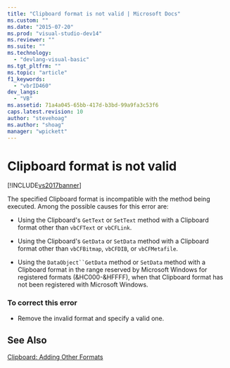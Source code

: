 ```yaml
---
title: "Clipboard format is not valid | Microsoft Docs"
ms.custom: ""
ms.date: "2015-07-20"
ms.prod: "visual-studio-dev14"
ms.reviewer: ""
ms.suite: ""
ms.technology: 
  - "devlang-visual-basic"
ms.tgt_pltfrm: ""
ms.topic: "article"
f1_keywords: 
  - "vbrID460"
dev_langs: 
  - "VB"
ms.assetid: 71a4a045-65bb-417d-b3bd-99a9fa3c53f6
caps.latest.revision: 10
author: "stevehoag"
ms.author: "shoag"
manager: "wpickett"
---
```

# Clipboard format is not valid
[!INCLUDE[vs2017banner](../../../visual-basic/includes/vs2017banner.md)]

The specified Clipboard format is incompatible with the method being executed. Among the possible causes for this error are:  
  
-   Using the Clipboard's `GetText` or `SetText` method with a Clipboard format other than `vbCFText` or `vbCFLink`.  
  
-   Using the Clipboard's `GetData` or `SetData` method with a Clipboard format other than `vbCFBitmap`, `vbCFDIB`, or `vbCFMetafile`.  
  
-   Using the `DataObject``GetData` method or `SetData` method with a Clipboard format in the range reserved by Microsoft Windows for registered formats (&HC000-&HFFFF), when that Clipboard format has not been registered with Microsoft Windows.  
  
### To correct this error  
  
-   Remove the invalid format and specify a valid one.  
  
## See Also  
 [Clipboard: Adding Other Formats](../Topic/Clipboard:%20Adding%20Other%20Formats.md)